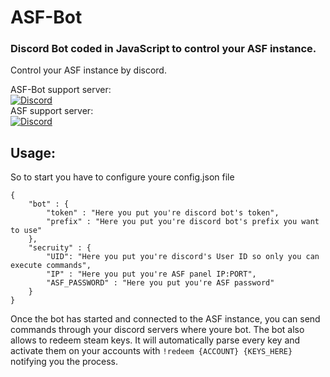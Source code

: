 # ASF-Bot

### Discord Bot coded in JavaScript to control your ASF instance.
Control your ASF instance by discord.

ASF-Bot support server:<br>
[![Discord](https://img.shields.io/discord/902138867199643679?color=7289da&label=Discord&logo=discord&logoColor=ffffff)](https://discord.gg/m2jM5zGKCk)<br>
ASF support server:<br>
[![Discord](https://img.shields.io/discord/267292556709068800.svg?label=Discord&logo=discord&cacheSeconds=3600)](https://discord.gg/hSQgt8j)

## Usage:
So to start you have to configure youre config.json file
```
{
    "bot" : {
        "token" : "Here you put you're discord bot's token",
        "prefix" : "Here you put you're discord bot's prefix you want to use"
    },
    "secruity" : {
        "UID": "Here you put you're discord's User ID so only you can execute commands",
        "IP" : "Here you put you're ASF panel IP:PORT",
        "ASF_PASSWORD" : "Here you put you're ASF password"
    }
}
```

Once the bot has started and connected to the ASF instance, you can send commands through your discord servers where youre bot. 
The bot also allows to redeem steam keys. It will automatically parse every key and activate them on your accounts with ```!redeem {ACCOUNT} {KEYS_HERE}``` notifying you the process.

